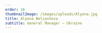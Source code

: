 ```yaml
---
order: 16
thumbnailImage: /images/uploads/Alyona.jpg
title: Alyona Beliashova
subtitle: General Manager – Ukraine
---
```


